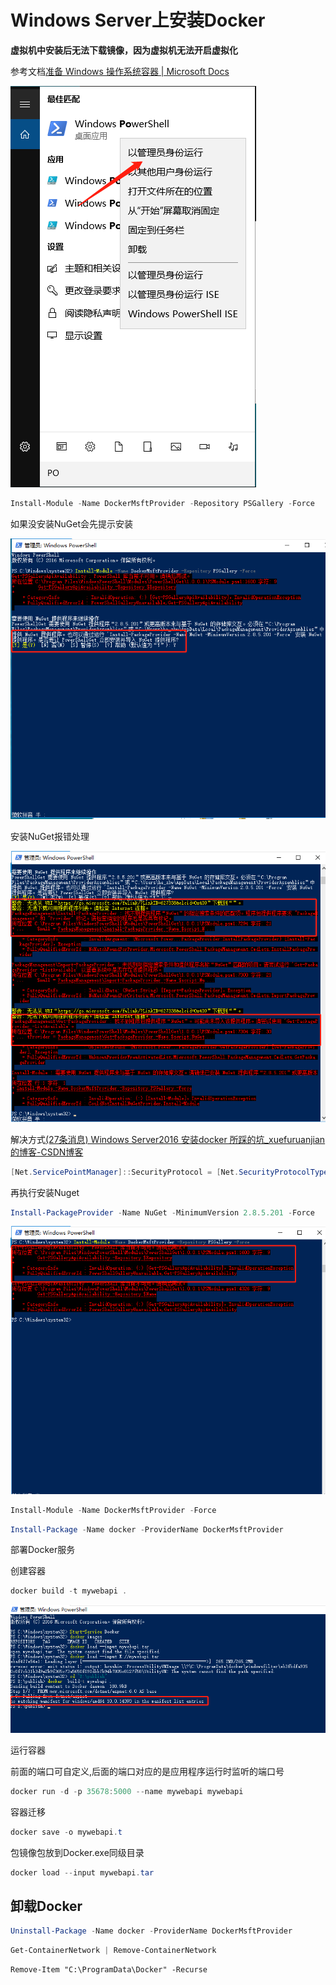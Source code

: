 # Windows Server上安装Docker

**虚拟机中安装后无法下载镜像，因为虚拟机无法开启虚拟化**

参考文档[准备 Windows 操作系统容器 | Microsoft Docs](https://docs.microsoft.com/zh-cn/virtualization/windowscontainers/quick-start/set-up-environment?tabs=Windows-Server#install-docker)

![image-20211222152723540](images\image-20211222152723540.png)

```powershell
Install-Module -Name DockerMsftProvider -Repository PSGallery -Force
```

如果没安装NuGet会先提示安装

![image-20211222153447692](images\image-20211222153447692.png)

安装NuGet报错处理

![image-20211222154014832](images\image-20211222154014832.png)

解决方式[(27条消息) Windows Server2016 安装docker 所踩的坑_xuefuruanjian的博客-CSDN博客](https://blog.csdn.net/xuefuruanjian/article/details/115169381)

```powershell
[Net.ServicePointManager]::SecurityProtocol = [Net.SecurityProtocolType]::Tls12
```

再执行安装Nuget

```powershell
Install-PackageProvider -Name NuGet -MinimumVersion 2.8.5.201 -Force
```

![image-20211222155152788](images\image-20211222155152788.png)

```powershell
Install-Module -Name DockerMsftProvider -Force
```

```powershell
Install-Package -Name docker -ProviderName DockerMsftProvider
```



部署Docker服务

创建容器

```powershell
docker build -t mywebapi .
```

![image-20211224130605723](images\image-20211224130605723.png)

运行容器

前面的端口可自定义,后面的端口对应的是应用程序运行时监听的端口号

```powershell
docker run -d -p 35678:5000 --name mywebapi mywebapi
```

容器迁移

```powershell
docker save -o mywebapi.t
```

包镜像包放到Docker.exe同级目录

```powershell
docker load --input mywebapi.tar
```

## 卸载Docker



```powershell
Uninstall-Package -Name docker -ProviderName DockerMsftProvider
```

```powershell
Get-ContainerNetwork | Remove-ContainerNetwork
```

```
Remove-Item "C:\ProgramData\Docker" -Recurse
```

